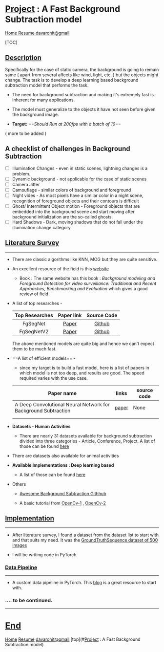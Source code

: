 # <u>Project</u> : A Fast Background Subtraction model

<u>[Home](https://rohitdavas.github.io/) 	[Resume](https://rohitdavas.github.io/resume/Rohit_Kumar.pdf)	[davarohit@gmail](https://mail.google.com/mail/u/0/?view=cm&fs=1&to=davasrohit@gmail.com&tf=1)</u>  

[TOC]

## <u>Description</u>

Specifically for the case of static camera, the background is going to remain same ( apart from several affects like wind, light, etc. ) but the objects might change. The task is to develop a deep learning based background subtraction model that performs the task. 

- The need for background subtraction and making it's extremely fast is inherent for many applications. 
- The model must generalize to the objects it have not seen before given the background image. 

- **Target:** ==*Should Run at 200fps with a batch of 10*==

( more to be added )

## A checklist of challenges in Background Subtraction 

- [ ] Illumination Changes  -  even in static scenes, lightning changes is a problem.
- [ ] Dynamic background - not applicable for the case of static scenes
- [ ] Camera Jitter 
- [ ] Camouflage -  similar colors of background and foreground 
- [ ] Night vides - As most pixels have a similar color in a night scene, recognition of foreground objects and their contours is difficult
- [ ] Ghost/ Intermittent Object motion -  Foreground objects that are embedded into the background scene and start moving after background initialization are the so-called ghosts.
- [ ] Hard Shadows - Dark, moving shadows that do not fall under the illumination change category

## <u>Literature Survey</u>

------

- There are classic algorithms like KNN, MOG but they are quite sensitive. 

- An excellent resource of the field is this [website](https://sites.google.com/site/backgroundsubtraction/Home?authuser=0) 

  - Book : The same website has this book : *Background modeling and Foreground Detection for video surveillance:  Traditional and Recent Approaches, Benchmarking and Evaluation* which gives a good review of field

- A list of top researches -

  | Top Researches |                          Paper link                          |                     Source Code                     |
  | :------------: | :----------------------------------------------------------: | :-------------------------------------------------: |
  |    FgSegNet    | [Paper](https://www.sciencedirect.com/science/article/abs/pii/S0167865518303702) |  [Github](https://github.com/lim-anggun/FgSegNet)   |
  |   FgSegNetV2   |          [Paper](https://arxiv.org/abs/1808.01477)           | [Github](https://github.com/lim-anggun/FgSegNet_v2) |
  
  The above mentioned models are quite big and hence we can't expect them to be much fast. 
  
- ==A list of efficient models== - 

  - since my target is to build a fast model, here is a list of papers in which model is not too deep, and results are good. The speed required varies with the use case.  

    

  | Paper name                                                   | links                                         | source code |
  | ------------------------------------------------------------ | --------------------------------------------- | ----------- |
  | A Deep Convolutional Neural Network for Background Subtraction | [paper](https://arxiv.org/pdf/1702.01731.pdf) | None        |
  |                                                              |                                               |             |
  |                                                              |                                               |             |

  

- **Datasets - Human Activities** 
  
  - There are nearly 31 datasets available for background subtraction divided into three categories - Article, Conference, Project. A list of those can be found [here](https://sites.google.com/site/backgroundsubtraction/test-sequences/human-activities?authuser=0)
  
- There are datasets also available for animal activities
  
- **Available Implementations : Deep learning based**

  - A list of those can be found [here](https://sites.google.com/site/backgroundsubtraction/test-sequences/human-activities?authuser=0)  

- Others

  - [Awesome Background Subtraction Githhub](https://github.com/murari023/awesome-background-subtraction/blob/master/README.md) 

  - A basic tutorial from [OpenCv-1](https://github.com/murari023/awesome-background-subtraction/blob/master/README.md) , [OpenCv-2](https://opencv-python-tutroals.readthedocs.io/en/latest/py_tutorials/py_video/py_bg_subtraction/py_bg_subtraction.html) 

    

## <u>Implementation</u>

------

- After literature survey, I found a dataset from the dataset list to start with and that suits my need. It was the [GroundTruthSequence dataset of 500 images](http://www.cs.cmu.edu/~yaser/new_backgroundsubtraction.htm) 

- I will be writing code in PyTorch.

### <u>Data Pipeline</u>

------

- A custom data pipeline in PyTorch. This [blog](https://pytorch.org/tutorials/beginner/data_loading_tutorial.html) is a great resource to start with. 











### .... to be continued. 



------

# <u>End</u>

[Home](https://rohitdavas.github.io/) 	[Resume](https://rohitdavas.github.io/resume/Rohit_Kumar.pdf)	[davarohit@gmail](https://mail.google.com/mail/u/0/?view=cm&fs=1&to=davasrohit@gmail.com&tf=1)	[top](#<u>Project</u> : A Fast Background Subtraction model) 